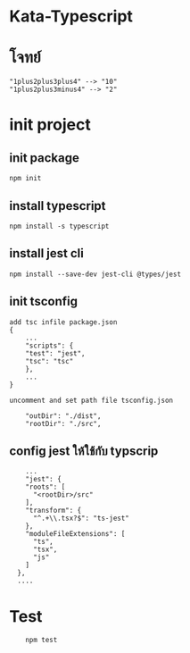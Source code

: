 # Kata-Typescript
# โจทย์
```
"1plus2plus3plus4" --> "10"
"1plus2plus3minus4" --> "2"
```

# init project

## init package
```
npm init
```

## install typescript
```
npm install -s typescript
```

## install jest cli
```
npm install --save-dev jest-cli @types/jest
```

## init tsconfig
```
add tsc infile package.json
{
    ...
    "scripts": {
    "test": "jest",
    "tsc": "tsc"
    },
    ...
}

uncomment and set path file tsconfig.json

    "outDir": "./dist",
    "rootDir": "./src",
```

## config jest ให้ใช้กับ typscrip

```
    ...
    "jest": {
    "roots": [
      "<rootDir>/src"
    ],
    "transform": {
      "^.+\\.tsx?$": "ts-jest"
    },
    "moduleFileExtensions": [
      "ts",
      "tsx",
      "js"
    ]
  },
  ....
```

# Test

```
    npm test
```